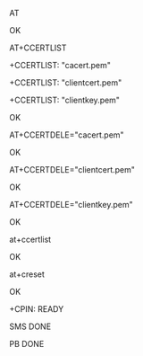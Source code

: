 AT

OK

AT+CCERTLIST

+CCERTLIST: "cacert.pem"

+CCERTLIST: "clientcert.pem"

+CCERTLIST: "clientkey.pem"

OK

AT+CCERTDELE="cacert.pem"

OK

AT+CCERTDELE="clientcert.pem"

OK

AT+CCERTDELE="clientkey.pem"

OK

at+ccertlist

OK

at+creset

OK

+CPIN: READY

SMS DONE

PB DONE



